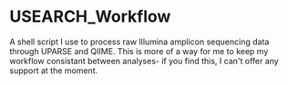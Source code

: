 USEARCH_Workflow
================

A shell script I use to process raw Illumina amplicon sequencing data through UPARSE and QIIME.
This is more of a way for me to keep my workflow consistant between analyses- if you find this, I can't offer any support at the moment. 

